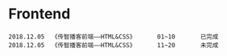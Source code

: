 # Frontend
    2018.12.05  《传智播客前端——HTML&CSS》      01~10       已完成
    2018.12.05  《传智播客前端——HTML&CSS》      11~20       未完成

